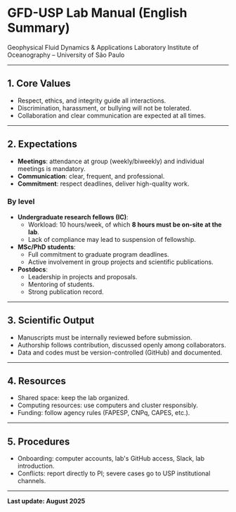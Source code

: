 # GFD-USP Lab Manual (English Summary)  
Geophysical Fluid Dynamics & Applications Laboratory
Institute of Oceanography – University of São Paulo  

---

## 1. Core Values
- Respect, ethics, and integrity guide all interactions.  
- Discrimination, harassment, or bullying will not be tolerated.  
- Collaboration and clear communication are expected at all times.  

---

## 2. Expectations
- **Meetings**: attendance at group (weekly/biweekly) and individual meetings is mandatory.  
- **Communication**: clear, frequent, and professional.  
- **Commitment**: respect deadlines, deliver high-quality work.  

### By level
- **Undergraduate research fellows (IC)**:  
  - Workload: 10 hours/week, of which **8 hours must be on-site at the lab**.  
  - Lack of compliance may lead to suspension of fellowship.  
- **MSc/PhD students**:  
  - Full commitment to graduate program deadlines.  
  - Active involvement in group projects and scientific publications.  
- **Postdocs**:  
  - Leadership in projects and proposals.  
  - Mentoring of students.  
  - Strong publication record.  

---

## 3. Scientific Output
- Manuscripts must be internally reviewed before submission.  
- Authorship follows contribution, discussed openly among collaborators.  
- Data and codes must be version-controlled (GitHub) and documented.  

---

## 4. Resources
- Shared space: keep the lab organized.  
- Computing resources: use computers and cluster responsibly.  
- Funding: follow agency rules (FAPESP, CNPq, CAPES, etc.).  

---

## 5. Procedures
- Onboarding: computer accounts, lab's GitHub access, Slack, lab introduction.  
- Conflicts: report directly to PI; severe cases go to USP institutional channels.  

---

**Last update: August 2025**  
